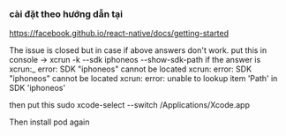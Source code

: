 ### cài đặt theo hướng dẫn tại 
https://facebook.github.io/react-native/docs/getting-started

The issue is closed but in case if above answers don't work.
put this in console -> xcrun -k --sdk iphoneos --show-sdk-path
if the answer is
xcrun:_ error: SDK "iphoneos" cannot be located
xcrun: error: SDK "iphoneos" cannot be located
xcrun: error: unable to lookup item 'Path' in SDK 'iphoneos'

then put this sudo xcode-select --switch /Applications/Xcode.app

Then install pod again
